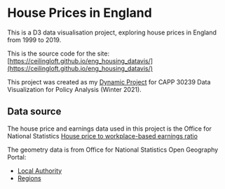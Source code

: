 # House Prices in England

This is a D3 data visualisation project, exploring house prices in England from 1999 to 2019. 

This is the source code for the site:<br/>
[https://ceilingloft.github.io/eng_housing_datavis/](https://ceilingloft.github.io/eng_housing_datavis/)

This project was created as my [Dynamic Project](https://capp-30239-winter-2021.netlify.app/#dynamic3) for CAPP 30239
Data Visualization for Policy Analysis (Winter 2021).

## Data source

The house price and earnings data used in this project is the Office for National Statistics [House price to workplace-based earnings ratio](https://www.ons.gov.uk/peoplepopulationandcommunity/housing/datasets/ratioofhousepricetoworkplacebasedearningslowerquartileandmedian)

The geometry data is from Office for National Statistics Open Geography Portal:
* [Local Authority](https://geoportal.statistics.gov.uk/datasets/1d78d47c87df4212b79fe2323aae8e08_0?geometry=-44.292%2C51.101%2C39.424%2C59.782)
* [Regions](https://geoportal.statistics.gov.uk/datasets/324a9f3ad2cc4a049e913dddc508aeb2_0)

